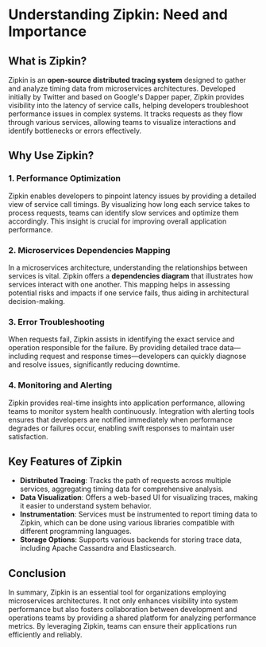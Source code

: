 # Understanding Zipkin: Need and Importance

## What is Zipkin?

Zipkin is an **open-source distributed tracing system** designed to gather and analyze timing data from microservices architectures. Developed initially by Twitter and based on Google's Dapper paper, Zipkin provides visibility into the latency of service calls, helping developers troubleshoot performance issues in complex systems. It tracks requests as they flow through various services, allowing teams to visualize interactions and identify bottlenecks or errors effectively.

## Why Use Zipkin?

### 1. **Performance Optimization**
Zipkin enables developers to pinpoint latency issues by providing a detailed view of service call timings. By visualizing how long each service takes to process requests, teams can identify slow services and optimize them accordingly. This insight is crucial for improving overall application performance.

### 2. **Microservices Dependencies Mapping**
In a microservices architecture, understanding the relationships between services is vital. Zipkin offers a **dependencies diagram** that illustrates how services interact with one another. This mapping helps in assessing potential risks and impacts if one service fails, thus aiding in architectural decision-making.

### 3. **Error Troubleshooting**
When requests fail, Zipkin assists in identifying the exact service and operation responsible for the failure. By providing detailed trace data—including request and response times—developers can quickly diagnose and resolve issues, significantly reducing downtime.

### 4. **Monitoring and Alerting**
Zipkin provides real-time insights into application performance, allowing teams to monitor system health continuously. Integration with alerting tools ensures that developers are notified immediately when performance degrades or failures occur, enabling swift responses to maintain user satisfaction.

## Key Features of Zipkin

- **Distributed Tracing**: Tracks the path of requests across multiple services, aggregating timing data for comprehensive analysis.
- **Data Visualization**: Offers a web-based UI for visualizing traces, making it easier to understand system behavior.
- **Instrumentation**: Services must be instrumented to report timing data to Zipkin, which can be done using various libraries compatible with different programming languages.
- **Storage Options**: Supports various backends for storing trace data, including Apache Cassandra and Elasticsearch.

## Conclusion

In summary, Zipkin is an essential tool for organizations employing microservices architectures. It not only enhances visibility into system performance but also fosters collaboration between development and operations teams by providing a shared platform for analyzing performance metrics. By leveraging Zipkin, teams can ensure their applications run efficiently and reliably.
